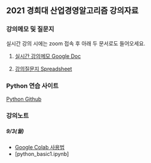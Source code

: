 ## 2021 경희대 산업경영알고리즘 강의자료

### 강의메모 및 질문지

실시간 강의 시에는 zoom 접속 후 아래 두 문서로도 들어오세요.

1. [실시간 강의메모 Google Doc](https://docs.google.com/document/d/1W5Xdrc8U26Q6rryIAS_o5lQIotwaeok0myewZpaVfqk)

2. [강의질문지 Spreadsheet](https://docs.google.com/spreadsheets/d/1V7jakZjPTKyLyQIzT8Re8GIwJVlU-Qks4fhPR3VhbVI)

### Python 연습 사이트

[Python Github](https://jjyjung.github.io/python/)

### 강의노트

##### 9/3(월)
* [Google Colab 사용법](https://docs.google.com/document/d/1dNI-H5wLt23CE1kA0C7XHus5Z04WcYLFdqRtiKh4sfQ/edit)
* [python_basic1.ipynb] 

